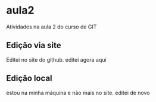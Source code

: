 # aula2
Atividades na aula 2 do curso de GIT

## Edição via site

Editei no site do github. editei agora aqui

## Edição local

estou na minha máquina e não mais no site. editei de novo
